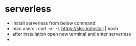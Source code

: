 # serverless

- install serverless  from below command:
- mac users :  curl -o- -L https://slss.io/install | bash
- after installation open new terminal and enter serverless
- 